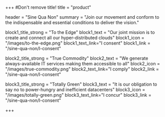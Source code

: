 +++
#Don't remove title!
title = "product"

header = "Sine Qua Non"
summary = "Join our movement and conform to the indispensable and essential conditions to deliver the vision."

block1_title_strong = "To the Edge"
block1_text = "Our joint mission is to create and connect all our hyper-distributed clouds"
block1_icon = "/images/to-the-edge.png"
block1_text_link="I consent"
block1_link = "/sine-qua-non/I-consent"


block2_title_strong = "True Commodity"
block2_text = "We generate always-available IT services making them accessible to all"
block2_icon = "/images/true-commodity.png"
block2_text_link="I comply"
block2_link = "/sine-qua-non/I-consent"


block3_title_strong = "Totally Green"
block3_text = "It is our obligation to say no to power-hungry and inefficient datacenters"
block3_icon = "/images/totally-green.png"
block3_text_link="I concur"
block3_link = "/sine-qua-non/I-consent"





+++